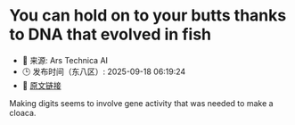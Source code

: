 # You can hold on to your butts thanks to DNA that evolved in fish
- 📅 来源: Ars Technica AI
- 🕒 发布时间（东八区）: 2025-09-18 06:19:24
- 🔗 [原文链接](https://arstechnica.com/science/2025/09/distinct-digits-may-have-evolved-by-using-dna-that-makes-the-cloaca/)

Making digits seems to involve gene activity that was needed to make a cloaca.